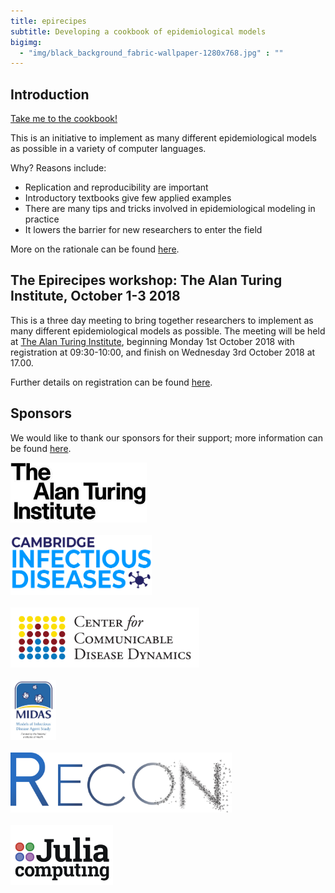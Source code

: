 ```yaml
---
title: epirecipes
subtitle: Developing a cookbook of epidemiological models
bigimg:
  - "img/black_background_fabric-wallpaper-1280x768.jpg" : ""
---
```


## Introduction

[Take me to the cookbook!](http://epirecip.es/epicookbook/)

This is an initiative to implement as many different epidemiological models as possible in a variety of computer languages.

Why? Reasons include:
- Replication and reproducibility are important
- Introductory textbooks give few applied examples
- There are many tips and tricks involved in epidemiological modeling in practice
- It lowers the barrier for new researchers to enter the field

More on the rationale can be found [here](http://epirecip.es/rationale/).

## The Epirecipes workshop: The Alan Turing Institute, October 1-3 2018

This is a three day meeting to bring together researchers to implement as many different epidemiological models as possible. The meeting will be held at [The Alan Turing Institute](https:/www.turing.ac.uk/), beginning Monday 1st October 2018 with registration at 09:30-10:00, and finish on Wednesday 3rd October 2018 at 17.00.

Further details on registration can be found [here](http://epirecip.es/registration/).

## Sponsors

We would like to thank our sponsors for their support; more information can be found [here](http://epirecip.es/sponsors).

<a href="https://www.turing.ac.uk"><img src="img/ati.jpeg" alt="The Alan Turing Institute" height="96">
<br>
<br>
<a href="https://www.infectiousdisease.cam.ac.uk/"><img src="img/cid.png" alt="Cambridge Infectious Diseases" height="96">
<br>
<br>
<a href="https://www.infectiousdisease.cam.ac.uk/"><img src="img/ccdd.png" alt="Cambridge Infectious Diseases" height="96">
<br>
<br>
<a href="https://www.infectiousdisease.cam.ac.uk/"><img src="img/midas.png" alt="Cambridge Infectious Diseases" height="96">
<br>
<br>
<a href="https://www.repidemicsconsortium.org/"><img src="img/recon.png" alt="R Epidemics Consortium" height="96">
<br>
<br>
<a href="https://juliacomputing.com/"><img src="img/julia-computing.svg" alt="Julia Computing" height="96">
